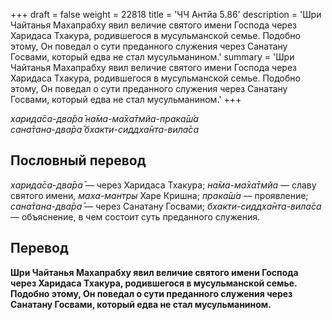 +++
draft = false
weight = 22818
title = 'ЧЧ Антйа 5.86'
description = 'Шри Чайтанья Махапрабху явил величие святого имени Господа через Харидаса Тхакура, родившегося в мусульманской семье. Подобно этому, Он поведал о сути преданного служения через Санатану Госвами, который едва не стал мусульманином.'
summary = 'Шри Чайтанья Махапрабху явил величие святого имени Господа через Харидаса Тхакура, родившегося в мусульманской семье. Подобно этому, Он поведал о сути преданного служения через Санатану Госвами, который едва не стал мусульманином.'
+++

_харида̄са-два̄ра̄ на̄ма-ма̄ха̄тмйа-прака̄ш́а  
сана̄тана-два̄ра̄ бхакти-сиддха̄нта-вила̄са_

## Пословный перевод

_харида̄са_\-_два̄ра̄_ — через Харидаса Тхакура; _на̄ма_\-_ма̄ха̄тмйа_ — славу святого имени, _маха-мантры_ Харе Кришна; _прака̄ш́а_ — проявление; _сана̄тана_\-_два̄ра̄_ — через Санатану Госвами; _бхакти_\-_сиддха̄нта_\-_вила̄са_ — объяснение, в чем состоит суть преданного служения.

## Перевод

**Шри Чайтанья Махапрабху явил величие святого имени Господа через Харидаса Тхакура, родившегося в мусульманской семье. Подобно этому, Он поведал о сути преданного служения через Санатану Госвами, который едва не стал мусульманином.**
